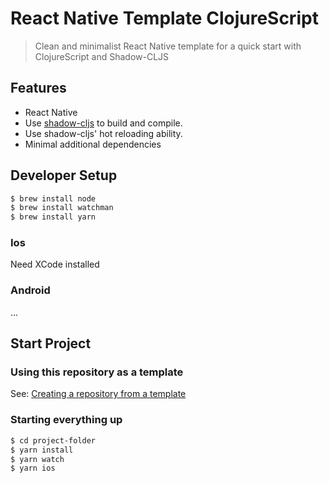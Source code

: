 # React Native Template ClojureScript

> Clean and minimalist React Native template for a quick start with
> ClojureScript and Shadow-CLJS

## Features

- React Native
- Use [shadow-cljs](http://shadow-cljs.org/) to build and compile.
- Use shadow-cljs' hot reloading ability.
- Minimal additional dependencies

## Developer Setup

``` sh
$ brew install node
$ brew install watchman
$ brew install yarn
```

### Ios

Need XCode installed

### Android

...

## Start Project

### Using this repository as a template

See: [Creating a repository from a template](https://help.github.com/en/github/creating-cloning-and-archiving-repositories/creating-a-repository-from-a-template)

### Starting everything up

``` sh
$ cd project-folder
$ yarn install
$ yarn watch
$ yarn ios
```
